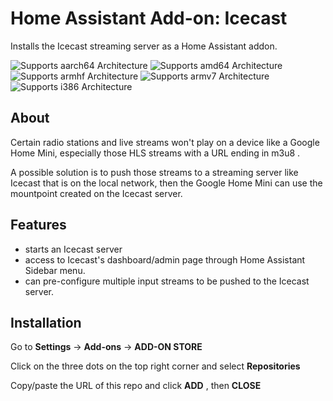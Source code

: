 # Home Assistant Add-on: Icecast

Installs the Icecast streaming server as a Home Assistant addon.

![Supports aarch64 Architecture][aarch64-shield] ![Supports amd64 Architecture][amd64-shield] ![Supports armhf Architecture][armhf-shield] ![Supports armv7 Architecture][armv7-shield] ![Supports i386 Architecture][i386-shield]

## About

Certain radio stations and live streams won't play on a device like a Google Home Mini, especially those HLS streams with a URL ending in m3u8 .

A possible solution is to push those streams to a streaming server like Icecast that is on the local network, then the Google Home Mini can use the mountpoint created on the Icecast server.

## Features

- starts an Icecast server
- access to Icecast's dashboard/admin page through Home Assistant Sidebar menu.
- can pre-configure multiple input streams to be pushed to the Icecast server.

## Installation

Go to **Settings** -> **Add-ons** -> **ADD-ON STORE**

Click on the three dots on the top right corner and select **Repositories**

Copy/paste the URL of this repo and click **ADD** , then **CLOSE**

[aarch64-shield]: https://img.shields.io/badge/aarch64-yes-green.svg
[amd64-shield]: https://img.shields.io/badge/amd64-yes-green.svg
[armhf-shield]: https://img.shields.io/badge/armhf-yes-green.svg
[armv7-shield]: https://img.shields.io/badge/armv7-yes-green.svg
[i386-shield]: https://img.shields.io/badge/i386-yes-green.svg
